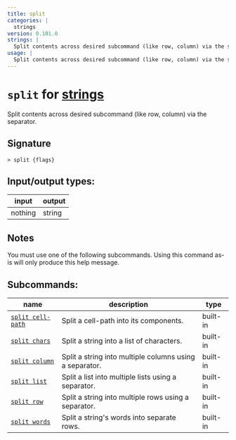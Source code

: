 ```yaml
---
title: split
categories: |
  strings
version: 0.101.0
strings: |
  Split contents across desired subcommand (like row, column) via the separator.
usage: |
  Split contents across desired subcommand (like row, column) via the separator.
---
```

<!-- This file is automatically generated. Please edit the command in https://github.com/nushell/nushell instead. -->

# `split` for [strings](/commands/categories/strings.md)

<div class='command-title'>Split contents across desired subcommand (like row, column) via the separator.</div>

## Signature

```> split {flags} ```


## Input/output types:

| input   | output |
| ------- | ------ |
| nothing | string |

## Notes
You must use one of the following subcommands. Using this command as-is will only produce this help message.

## Subcommands:

| name                                                   | description                                             | type     |
| ------------------------------------------------------ | ------------------------------------------------------- | -------- |
| [`split cell-path`](/commands/docs/split_cell-path.md) | Split a cell-path into its components.                  | built-in |
| [`split chars`](/commands/docs/split_chars.md)         | Split a string into a list of characters.               | built-in |
| [`split column`](/commands/docs/split_column.md)       | Split a string into multiple columns using a separator. | built-in |
| [`split list`](/commands/docs/split_list.md)           | Split a list into multiple lists using a separator.     | built-in |
| [`split row`](/commands/docs/split_row.md)             | Split a string into multiple rows using a separator.    | built-in |
| [`split words`](/commands/docs/split_words.md)         | Split a string's words into separate rows.              | built-in |